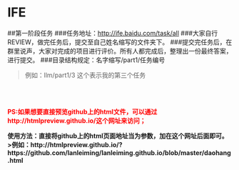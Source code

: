 # IFE

##第一阶段任务
###任务地址：http://ife.baidu.com/task/all
###大家自行REVIEW，做完任务后，提交至自己姓名缩写的文件夹下。
###提交完任务后，在群里说声，大家对完成的项目进行评价。所有人都完成后，整理出一份最终答案，进行提交。
###目录结构规定：名字缩写/part1/任务编号   
>例如：llm/part1/3   这个表示我的第三个任务
<br/>
<br/>
<p style="color:red;"><strong>PS:如果想要直接预览github上的html文件，可以通过http://htmlpreview.github.io/这个网址来访问；<strong></p>
<strong>使用方法：直接将github上的html页面地址当为参数，加在这个网址后面即可。<strong>
>例如：http://htmlpreview.github.io/?https://github.com/lanleiming/lanleiming.github.io/blob/master/daohang.html
